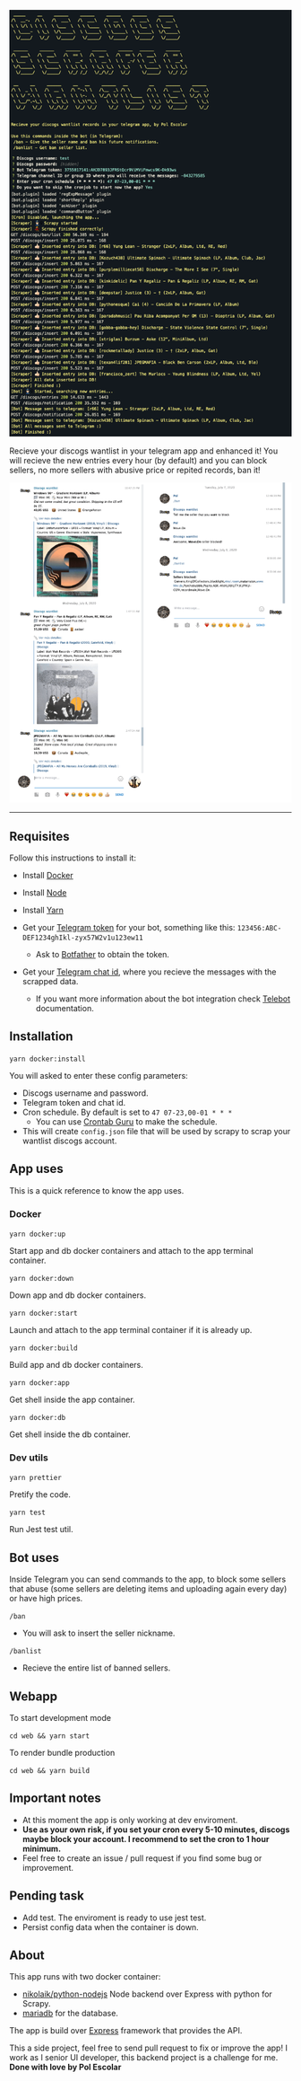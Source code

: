 ![Alt text](/images/screenshot.png?raw=true 'Discogs scrapper screenshot terminal')

Recieve your discogs wantlist in your telegram app and enhanced it! You will recieve the new entries every
hour (by default) and you can block sellers, no more sellers with abusive price or repited records, ban it!

![Alt text](/images/telegram.png?raw=true 'Discogs scrapper screenshot telegram')

<hr>

## Requisites

Follow this instructions to install it:

-   Install [Docker](https://docs.docker.com/)
-   Install [Node](https://nodejs.org/en/download/)
-   Install [Yarn](https://classic.yarnpkg.com/en/docs/install/)

-   Get your [Telegram token](https://core.telegram.org/bots/api#authorizing-your-bot) for your bot, something
    like this: `123456:ABC-DEF1234ghIkl-zyx57W2v1u123ew11`
    -   Ask to [Botfather](https://core.telegram.org/bots#6-botfather) to obtain the token.
-   Get your [Telegram chat id](https://stackoverflow.com/questions/45414021/get-telegram-channel-group-id),
    where you recieve the messages with the scrapped data.
    -   If you want more information about the bot integration check
        [Telebot](https://github.com/mullwar/telebot) documentation.

## Installation

`yarn docker:install`

You will asked to enter these config parameters:

-   Discogs username and password.
-   Telegram token and chat id.
-   Cron schedule. By default is set to `47 07-23,00-01 * * *`
    -   You can use [Crontab Guru](https://crontab.guru/) to make the schedule.
-   This will create `config.json` file that will be used by scrapy to scrap your wantlist discogs account.

## App uses

This is a quick reference to know the app uses.

### Docker

`yarn docker:up`

Start app and db docker containers and attach to the app terminal container.

`yarn docker:down`

Down app and db docker containers.

`yarn docker:start`

Launch and attach to the app terminal container if it is already up.

`yarn docker:build`

Build app and db docker containers.

`yarn docker:app`

Get shell inside the app container.

`yarn docker:db`

Get shell inside the db container.

### Dev utils

`yarn prettier`

Pretify the code.

`yarn test`

Run Jest test util.

## Bot uses

Inside Telegram you can send commands to the app, to block some sellers that abuse (some sellers are deleting
items and uploading again every day) or have high prices.

`/ban`

-   You will ask to insert the seller nickname.

`/banlist`

-   Recieve the entire list of banned sellers.

## Webapp

To start development mode

`cd web && yarn start`

To render bundle production

`cd web && yarn build`

## Important notes

-   At this moment the app is only working at dev enviroment.
-   **Use as your own risk, if you set your cron every 5-10 minutes, discogs maybe block your account. I
    recommend to set the cron to 1 hour minimum.**
-   Feel free to create an issue / pull request if you find some bug or improvement.

## Pending task

-   Add test. The enviroment is ready to use jest test.
-   Persist config data when the container is down.

## About

This app runs with two docker container:

-   [nikolaik/python-nodejs](https://hub.docker.com/r/nikolaik/python-nodejs/) Node backend over Express with
    python for Scrapy.
-   [mariadb](https://hub.docker.com/_/mariadb) for the database.

The app is build over [Express](https://github.com/expressjs/express) framework that provides the API.

This a side project, feel free to send pull request to fix or improve the app! I work as I senior UI
developer, this backend project is a challenge for me. **Done with love by Pol Escolar**
